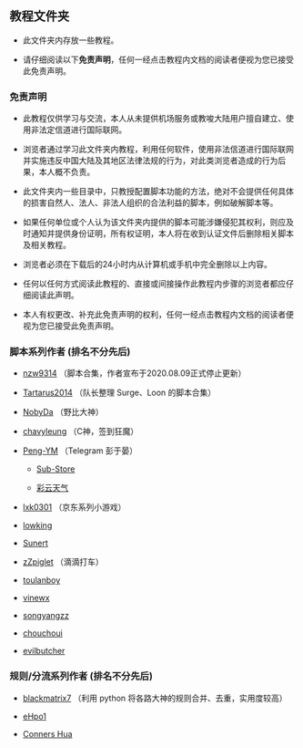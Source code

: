 ## 教程文件夹

- 此文件夹内存放一些教程。

- 请仔细阅读以下**免责声明**，任何一经点击教程内文档的阅读者便视为您已接受此免责声明。

### 免责声明

- 此教程仅供学习与交流，本人从未提供机场服务或教唆大陆用户擅自建立、使用非法定信道进行国际联网。

- 浏览者通过学习此文件夹内教程，利用任何软件，使用非法信道进行国际联网并实施违反中国大陆及其地区法律法规的行为，对此类浏览者造成的行为后果，本人概不负责。

- 此文件夹内一些目录中，只教授配置脚本功能的方法，绝对不会提供任何具体的损害自然人、法人、非法人组织的合法利益的脚本，例如破解脚本等。

- 如果任何单位或个人认为该文件夹内提供的脚本可能涉嫌侵犯其权利，则应及时通知并提供身份证明，所有权证明，本人将在收到认证文件后删除相关脚本及相关教程。

- 浏览者必须在下载后的24小时内从计算机或手机中完全删除以上内容。

- 任何以任何方式阅读此教程的、直接或间接操作此教程内步骤的浏览者都应仔细阅读此声明。

- 本人有权更改、补充此免责声明的权利，任何一经点击教程内文档的阅读者便视为您已接受此免责声明。

### 脚本系列作者 (排名不分先后)

- [nzw9314](https://github.com/nzw9314/QuantumultX/tree/master) （脚本合集，作者宣布于2020.08.09正式停止更新）

- [Tartarus2014](https://github.com/Tartarus2014)  （队长整理 Surge、Loon 的脚本合集）

- [NobyDa](https://github.com/NobyDa/Script/tree/master) （野比大神）

- [chavyleung](https://github.com/chavyleung/scripts)  （C神，签到狂魔）

- [Peng-YM](https://github.com/Peng-YM/QuanX)  （Telegram 彭于晏）

  - [Sub-Store](https://www.notion.so/chiupam/Sub-Store-6eb9cec645454f1e9f2305773b775f18)

  - [彩云天气](https://github.com/chiupam/tutorial/blob/master/caiyun/README.md)

- [lxk0301](https://github.com/lxk0301/scripts) （京东系列小游戏）

- [lowking](https://github.com/lowking/Scripts/tree/master) 

- [Sunert](https://github.com/Sunert/Scripts/) 

- [zZpiglet](https://github.com/zZPiglet/Task)  （滴滴打车）

- [toulanboy](https://github.com/toulanboy/scripts/tree/master) 

- [vinewx](https://ooxx.be/js) 

- [songyangzz](https://github.com/songyangzz/QxScripts) 

- [chouchoui](https://github.com/chouchoui/QuanX) 

- [evilbutcher](https://github.com/evilbutcher/Quantumult_X/tree/master) 

### 规则/分流系列作者 (排名不分先后)

- [blackmatrix7](https://github.com/blackmatrix7/ios_rule_script/tree/master/rule)  （利用 python 将各路大神的规则合并、去重，实用度较高）

- [eHpo1](https://github.com/eHpo1/Rules)

- [Conners Hua](https://github.com/ConnersHua/Profiles/tree/master)


